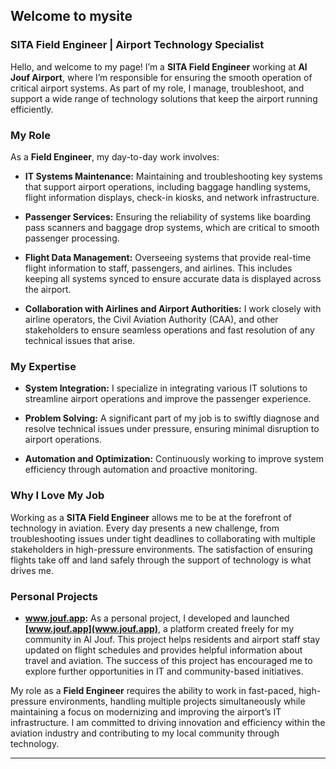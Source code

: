 ## Welcome to mysite

### SITA Field Engineer | Airport Technology Specialist

Hello, and welcome to my page! I’m a **SITA Field Engineer** working at **Al Jouf Airport**, where I’m responsible for ensuring the smooth operation of critical airport systems. As part of my role, I manage, troubleshoot, and support a wide range of technology solutions that keep the airport running efficiently.

### My Role

As a **Field Engineer**, my day-to-day work involves:

- **IT Systems Maintenance:** Maintaining and troubleshooting key systems that support airport operations, including baggage handling systems, flight information displays, check-in kiosks, and network infrastructure.
  
- **Passenger Services:** Ensuring the reliability of systems like boarding pass scanners and baggage drop systems, which are critical to smooth passenger processing.

- **Flight Data Management:** Overseeing systems that provide real-time flight information to staff, passengers, and airlines. This includes keeping all systems synced to ensure accurate data is displayed across the airport.

- **Collaboration with Airlines and Airport Authorities:** I work closely with airline operators, the Civil Aviation Authority (CAA), and other stakeholders to ensure seamless operations and fast resolution of any technical issues that arise.

### My Expertise

- **System Integration:** I specialize in integrating various IT solutions to streamline airport operations and improve the passenger experience.
  
- **Problem Solving:** A significant part of my job is to swiftly diagnose and resolve technical issues under pressure, ensuring minimal disruption to airport operations.
  
- **Automation and Optimization:** Continuously working to improve system efficiency through automation and proactive monitoring.

### Why I Love My Job

Working as a **SITA Field Engineer** allows me to be at the forefront of technology in aviation. Every day presents a new challenge, from troubleshooting issues under tight deadlines to collaborating with multiple stakeholders in high-pressure environments. The satisfaction of ensuring flights take off and land safely through the support of technology is what drives me.

### Personal Projects

- **www.jouf.app:** As a personal project, I developed and launched **[www.jouf.app](www.jouf.app)**, a platform created freely for my community in Al Jouf. This project helps residents and airport staff stay updated on flight schedules and provides helpful information about travel and aviation. The success of this project has encouraged me to explore further opportunities in IT and community-based initiatives.

My role as a **Field Engineer** requires the ability to work in fast-paced, high-pressure environments, handling multiple projects simultaneously while maintaining a focus on modernizing and improving the airport’s IT infrastructure. I am committed to driving innovation and efficiency within the aviation industry and contributing to my local community through technology. 

---

